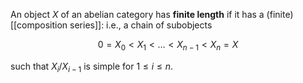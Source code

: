 
	

An object $X$ of an abelian category has **finite length** if it has a (finite) [[composition series]]: i.e., a chain of subobjects

$$0= X_0 \lt X_1 \lt\ldots  \lt X_{n-1} \lt X_n = X$$

such that $X_i / X_{i-1}$ is simple for $1\leq i\leq n$.